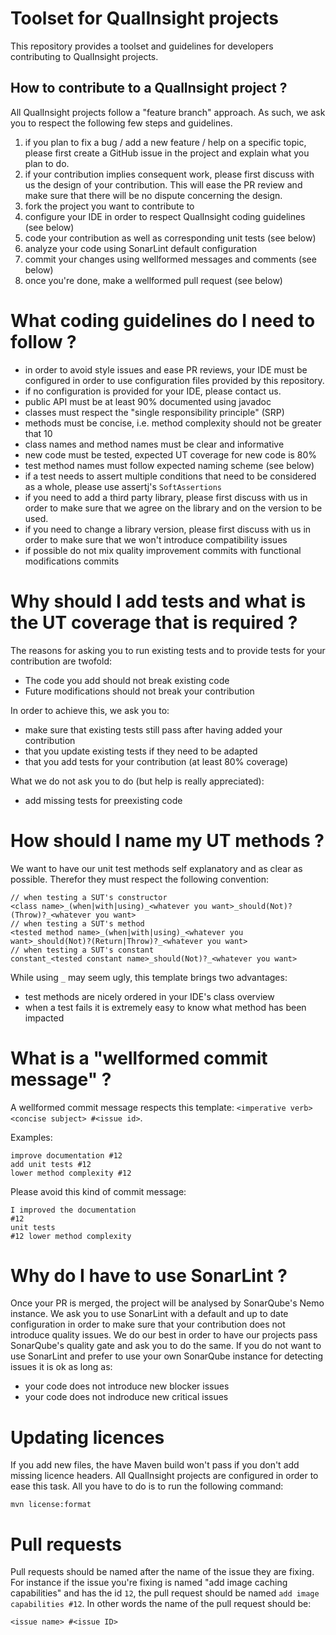 # Toolset for QualInsight projects
This repository provides a toolset and guidelines for developers contributing to QualInsight projects.

## How to contribute to a QualInsight project ?

All QualInsight projects follow a "feature branch" approach. As such, we ask you to respect the following few steps and guidelines.

1. if you plan to fix a bug / add a new feature / help on a specific topic, please first create a GitHub issue in the project and explain what you plan to do.
2. if your contribution implies consequent work, please first discuss with us the design of your contribution. This will ease the PR review and make sure that there will be no dispute concerning the design. 
3. fork the project you want to contribute to
4. configure your IDE in order to respect QualInsight coding guidelines (see below)
5. code your contribution as well as corresponding unit tests (see below)
6. analyze your code using SonarLint default configuration
7. commit your changes using wellformed messages and comments (see below)
8. once you're done, make a wellformed pull request (see below)

# What coding guidelines do I need to follow ?

* in order to avoid style issues and ease PR reviews, your IDE must be configured in order to use configuration files provided by this repository.
* if no configuration is provided for your IDE, please contact us.
* public API must be at least 90% documented using javadoc
* classes must respect the "single responsibility principle" (SRP)
* methods must be concise, i.e. method complexity should not be greater that 10
* class names and method names must be clear and informative
* new code must be tested, expected UT coverage for new code is 80%
* test method names must follow expected naming scheme (see below)
* if a test needs to assert multiple conditions that need to be considered as a whole, please use assertj's `SoftAssertions`
* if you need to add a third party library, please first discuss with us in order to make sure that we agree on the library and on the version to be used.
* if you need to change a library version, please first discuss with us in order to make sure that we won't introduce compatibility issues
* if possible do not mix quality improvement commits with functional modifications commits

# Why should I add tests and what is the UT coverage that is required ?

The reasons for asking you to run existing tests and to provide tests for your contribution are twofold:

* The code you add should not break existing code
* Future modifications should not break your contribution

In order to achieve this, we ask you to:

* make sure that existing tests still pass after having added your contribution
* that you update existing tests if they need to be adapted
* that you add tests for your contribution (at least 80% coverage)

What we do not ask you to do (but help is really appreciated):

* add missing tests for preexisting code

# How should I name my UT methods ?

We want to have our unit test methods self explanatory and as clear as possible. Therefor they must respect the following convention:

```
// when testing a SUT's constructor
<class name>_(when|with|using)_<whatever you want>_should(Not)?(Throw)?_<whatever you want>
// when testing a SUT's method
<tested method name>_(when|with|using)_<whatever you want>_should(Not)?(Return|Throw)?_<whatever you want>
// when testing a SUT's constant
constant_<tested constant name>_should(Not)?_<whatever you want>
```

While using `_` may seem ugly, this template brings two advantages:

* test methods are nicely ordered in your IDE's class overview
* when a test fails it is extremely easy to know what method has been impacted

# What is a "wellformed commit message" ?

A wellformed commit message respects this template: `<imperative verb> <concise subject> #<issue id>`.

Examples:

```
improve documentation #12
add unit tests #12
lower method complexity #12
```

Please avoid this kind of commit message:

```
I improved the documentation
#12
unit tests
#12 lower method complexity
```

# Why do I have to use SonarLint ?

Once your PR is merged, the project will be analysed by SonarQube's Nemo instance. We ask you to use SonarLint with a default and up to date configuration in order to make sure that your contribution does not introduce quality issues. We do our best in order to have our projects pass SonarQube's quality gate and ask you to do the same. If you do not want to use SonarLint and prefer to use your own SonarQube instance for detecting issues it is ok as long as:

* your code does not introduce new blocker issues
* your code does not indroduce new critical issues

# Updating licences

If you add new files, the have Maven build won't pass if you don't add missing licence headers. All QualInsight projects are configured in order to ease this task. All you have to do is to run the following command:

```
mvn license:format
```

# Pull requests

Pull requests should be named after the name of the issue they are fixing. For instance if the issue you're fixing is named "add image caching capabilities" and has the id `12`, the pull request should be named `add image capabilities #12`. In other words the name of the pull request should be:

```
<issue name> #<issue ID>
```
